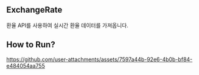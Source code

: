 ## ExchangeRate
환율 API를 사용하여 실시간 환율 데이터를 가져옵니다. <br>

## How to Run?
https://github.com/user-attachments/assets/7597a44b-92e6-4b0b-bf84-e484054aa755
